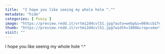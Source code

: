 ```yaml
---
title:  "I hope you like seeing my whole hole ^.^"
metadate: "hide"
categories: [ Pussy ]
image: "https://preview.redd.it/vrtmi2d4cvl51.jpg?auto=webp&s=069ccb1fe249827f604f363ee25dd1d38d688dd4"
thumb: "https://preview.redd.it/vrtmi2d4cvl51.jpg?width=1080&crop=smart&auto=webp&s=e063739985dcdd405065a153637988a65140f991"
visit: ""
---
```

I hope you like seeing my whole hole ^.^
